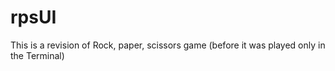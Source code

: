 # rpsUI
This is a revision of Rock, paper, scissors game (before it was played only in the Terminal)
